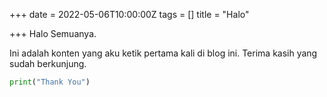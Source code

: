 +++
date = 2022-05-06T10:00:00Z
tags = []
title = "Halo"

+++
Halo Semuanya.

Ini adalah konten yang aku ketik pertama kali di blog ini. Terima kasih yang sudah berkunjung.
```python
print("Thank You")
```